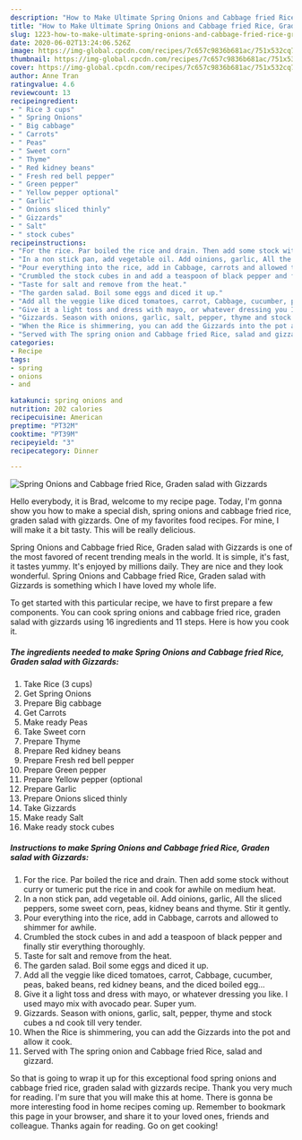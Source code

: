 ```yaml
---
description: "How to Make Ultimate Spring Onions and Cabbage fried Rice, Graden salad with Gizzards"
title: "How to Make Ultimate Spring Onions and Cabbage fried Rice, Graden salad with Gizzards"
slug: 1223-how-to-make-ultimate-spring-onions-and-cabbage-fried-rice-graden-salad-with-gizzards
date: 2020-06-02T13:24:06.526Z
image: https://img-global.cpcdn.com/recipes/7c657c9836b681ac/751x532cq70/spring-onions-and-cabbage-fried-rice-graden-salad-with-gizzards-recipe-main-photo.jpg
thumbnail: https://img-global.cpcdn.com/recipes/7c657c9836b681ac/751x532cq70/spring-onions-and-cabbage-fried-rice-graden-salad-with-gizzards-recipe-main-photo.jpg
cover: https://img-global.cpcdn.com/recipes/7c657c9836b681ac/751x532cq70/spring-onions-and-cabbage-fried-rice-graden-salad-with-gizzards-recipe-main-photo.jpg
author: Anne Tran
ratingvalue: 4.6
reviewcount: 13
recipeingredient:
- " Rice 3 cups"
- " Spring Onions"
- " Big cabbage"
- " Carrots"
- " Peas"
- " Sweet corn"
- " Thyme"
- " Red kidney beans"
- " Fresh red bell pepper"
- " Green pepper"
- " Yellow pepper optional"
- " Garlic"
- " Onions sliced thinly"
- " Gizzards"
- " Salt"
- " stock cubes"
recipeinstructions:
- "For the rice. Par boiled the rice and drain. Then add some stock without curry or tumeric put the rice in and cook for awhile on medium heat."
- "In a non stick pan, add vegetable oil. Add oinions, garlic, All the sliced peppers, some sweet corn, peas, kidney beans and thyme. Stir it gently."
- "Pour everything into the rice, add in Cabbage, carrots and allowed to shimmer for awhile."
- "Crumbled the stock cubes in and add a teaspoon of black pepper and finally stir everything thoroughly."
- "Taste for salt and remove from the heat."
- "The garden salad. Boil some eggs and diced it up."
- "Add all the veggie like diced tomatoes, carrot, Cabbage, cucumber, peas, baked beans, red kidney beans, and the diced boiled egg..."
- "Give it a light toss and dress with mayo, or whatever dressing you Iike. I used mayo mix with avocado pear. Super yum."
- "Gizzards. Season with onions, garlic, salt, pepper, thyme and stock cubes a nd cook till very tender."
- "When the Rice is shimmering, you can add the Gizzards into the pot and allow it cook."
- "Served with The spring onion and Cabbage fried Rice, salad and gizzard."
categories:
- Recipe
tags:
- spring
- onions
- and

katakunci: spring onions and 
nutrition: 202 calories
recipecuisine: American
preptime: "PT32M"
cooktime: "PT39M"
recipeyield: "3"
recipecategory: Dinner

---
```



![Spring Onions and Cabbage fried Rice, Graden salad with Gizzards](https://img-global.cpcdn.com/recipes/7c657c9836b681ac/751x532cq70/spring-onions-and-cabbage-fried-rice-graden-salad-with-gizzards-recipe-main-photo.jpg)

Hello everybody, it is Brad, welcome to my recipe page. Today, I'm gonna show you how to make a special dish, spring onions and cabbage fried rice, graden salad with gizzards. One of my favorites food recipes. For mine, I will make it a bit tasty. This will be really delicious.

Spring Onions and Cabbage fried Rice, Graden salad with Gizzards is one of the most favored of recent trending meals in the world. It is simple, it's fast, it tastes yummy. It's enjoyed by millions daily. They are nice and they look wonderful. Spring Onions and Cabbage fried Rice, Graden salad with Gizzards is something which I have loved my whole life.




To get started with this particular recipe, we have to first prepare a few components. You can cook spring onions and cabbage fried rice, graden salad with gizzards using 16 ingredients and 11 steps. Here is how you cook it.

<!--inarticleads1-->

##### The ingredients needed to make Spring Onions and Cabbage fried Rice, Graden salad with Gizzards:

1. Take  Rice (3 cups)
1. Get  Spring Onions
1. Prepare  Big cabbage
1. Get  Carrots
1. Make ready  Peas
1. Take  Sweet corn
1. Prepare  Thyme
1. Prepare  Red kidney beans
1. Prepare  Fresh red bell pepper
1. Prepare  Green pepper
1. Prepare  Yellow pepper (optional
1. Prepare  Garlic
1. Prepare  Onions sliced thinly
1. Take  Gizzards
1. Make ready  Salt
1. Make ready  stock cubes




<!--inarticleads2-->

##### Instructions to make Spring Onions and Cabbage fried Rice, Graden salad with Gizzards:

1. For the rice. Par boiled the rice and drain. Then add some stock without curry or tumeric put the rice in and cook for awhile on medium heat.
1. In a non stick pan, add vegetable oil. Add oinions, garlic, All the sliced peppers, some sweet corn, peas, kidney beans and thyme. Stir it gently.
1. Pour everything into the rice, add in Cabbage, carrots and allowed to shimmer for awhile.
1. Crumbled the stock cubes in and add a teaspoon of black pepper and finally stir everything thoroughly.
1. Taste for salt and remove from the heat.
1. The garden salad. Boil some eggs and diced it up.
1. Add all the veggie like diced tomatoes, carrot, Cabbage, cucumber, peas, baked beans, red kidney beans, and the diced boiled egg...
1. Give it a light toss and dress with mayo, or whatever dressing you Iike. I used mayo mix with avocado pear. Super yum.
1. Gizzards. Season with onions, garlic, salt, pepper, thyme and stock cubes a nd cook till very tender.
1. When the Rice is shimmering, you can add the Gizzards into the pot and allow it cook.
1. Served with The spring onion and Cabbage fried Rice, salad and gizzard.




So that is going to wrap it up for this exceptional food spring onions and cabbage fried rice, graden salad with gizzards recipe. Thank you very much for reading. I'm sure that you will make this at home. There is gonna be more interesting food in home recipes coming up. Remember to bookmark this page in your browser, and share it to your loved ones, friends and colleague. Thanks again for reading. Go on get cooking!
